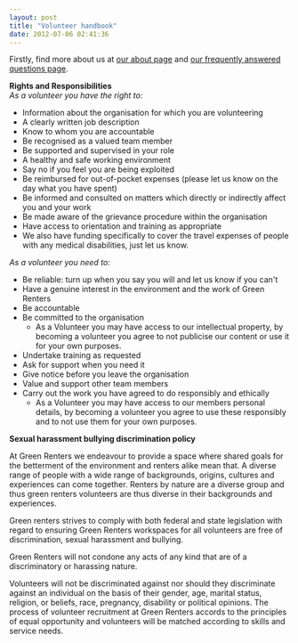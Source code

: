 ```yaml
---
layout: post
title: "Volunteer handbook"
date: 2012-07-06 02:41:36
---
```


Firstly, find more about us at [our about page][1] and [our frequently answered questions page][2]. 

 [1]: http://greenrentersold.dev/about
 [2]: http://greenrentersold.dev/frequently-asked-questions

**Rights and Responsibilities**  
*As a volunteer you have the right to:*

*   Information about the organisation for which you are volunteering
*   A clearly written job description
*   Know to whom you are accountable
*   Be recognised as a valued team member
*   Be supported and supervised in your role
*   A healthy and safe working environment
*   Say no if you feel you are being exploited
*   Be reimbursed for out-of-pocket expenses (please let us know on the day what you have spent)
*   Be informed and consulted on matters which directly or indirectly affect you and your work
*   Be made aware of the grievance procedure within the organisation
*   Have access to orientation and training as appropriate
*   We also have funding specifically to cover the travel expenses of people with any medical disabilities, just let us know.

*As a volunteer you need to:*

*   Be reliable: turn up when you say you will and let us know if you can't
*   Have a genuine interest in the environment and the work of Green Renters
*   Be accountable
*   Be committed to the organisation 
    *   As a Volunteer you may have access to our intellectual property, by becoming a volunteer you agree to not publicise our content or use it for your own purposes.
*   Undertake training as requested
*   Ask for support when you need it
*   Give notice before you leave the organisation
*   Value and support other team members
*   Carry out the work you have agreed to do responsibly and ethically 
    *   As a Volunteer you may have access to our members personal details, by becoming a volunteer you agree to use these responsibly and to not use them for your own purposes.

**Sexual harassment bullying discrimination policy**

At Green Renters we endeavour to provide a space where shared goals for the betterment of the environment and renters alike mean that. A diverse range of people with a wide range of backgrounds, origins, cultures and experiences can come together. Renters by nature are a diverse group and thus green renters volunteers are thus diverse in their backgrounds and experiences.

Green renters strives to comply with both federal and state legislation with regard to ensuring Green Renters workspaces for all volunteers are free of discrimination, sexual harassment and bullying.

Green Renters will not condone any acts of any kind that are of a discriminatory or harassing nature.

Volunteers will not be discriminated against nor should they discriminate against an individual on the basis of their gender, age, marital status, religion, or beliefs, race, pregnancy, disability or political opinions. The process of volunteer recruitment at Green Renters accords to the principles of equal opportunity and volunteers will be matched according to skills and service needs.